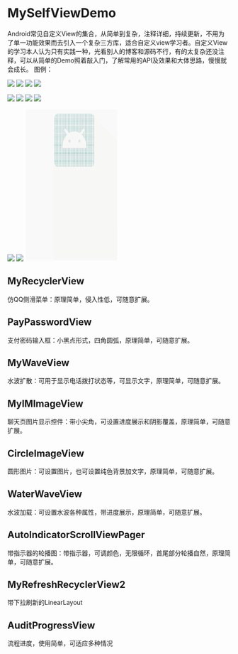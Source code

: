 # MySelfViewDemo
Android常见自定义View的集合，从简单到复杂，注释详细，持续更新，不用为了单一功能效果而去引入一个复杂三方库，适合自定义view学习者。自定义View的学习本人认为只有实践一种，光看别人的博客和源码不行，有的太复杂还没注释，可以从简单的Demo照着敲入门，了解常用的API及效果和大体思路，慢慢就会成长。
图例：

![](https://github.com/longlong-2l/MySelfViewDemo/blob/master/img/%E4%BE%A7%E6%BB%91%E6%95%88%E6%9E%9C_208.png)
![](https://github.com/longlong-2l/MySelfViewDemo/blob/master/img/%E5%B0%8F%E9%BB%91%E7%82%B9%E5%AF%86%E7%A0%81%E8%BE%93%E5%85%A5_208.gif)
![](https://github.com/longlong-2l/MySelfViewDemo/blob/master/img/%E6%B0%B4%E6%B3%A2%E7%BA%B9%E6%89%A9%E6%95%A3_208.gif)
![](https://github.com/longlong-2l/MySelfViewDemo/blob/master/img/%E8%81%8A%E5%A4%A9%E9%A1%B5%E5%9B%BE%E7%89%87%E5%B1%95%E7%A4%BA_208.gif)

![](https://github.com/longlong-2l/MySelfViewDemo/blob/master/img/%E8%AF%AD%E9%9F%B3%E5%BD%95%E5%85%A5_208.gif)
![](https://github.com/longlong-2l/MySelfViewDemo/blob/master/img/circleImageView.png)
![](https://github.com/longlong-2l/MySelfViewDemo/blob/master/img/%E6%B0%B4%E6%B3%A2%E7%BA%B9%E6%B5%81%E5%8A%A8_208.gif)
![](https://github.com/longlong-2l/MySelfViewDemo/blob/master/img/%E8%BD%AE%E6%92%AD%E5%9B%BE_208.gif)

![](https://github.com/longlong-2l/MySelfViewDemo/blob/master/img/%E4%B8%8B%E6%8B%89%E5%88%B7%E6%96%B0%E5%92%8C%E4%B8%8A%E6%8B%89%E5%8A%A0%E8%BD%BD_208.gif)
![](https://github.com/longlong-2l/MySelfViewDemo/blob/master/img/%E6%B5%81%E7%A8%8B%E8%BF%9B%E5%BA%A6.png)
![](https://github.com/longlong-2l/MySelfViewDemo/blob/master/img/%E7%B2%92%E5%AD%90%E7%88%86%E7%82%B8_208.gif?raw=true)
## MyRecyclerView
仿QQ侧滑菜单：原理简单，侵入性低，可随意扩展。

## PayPasswordView
支付密码输入框：小黑点形式，四角圆弧，原理简单，可随意扩展。

## MyWaveView
水波扩散：可用于显示电话拨打状态等，可显示文字，原理简单，可随意扩展。

## MyIMImageView
聊天页图片显示控件：带小尖角，可设置进度展示和阴影覆盖，原理简单，可随意扩展。

## CircleImageView
圆形图片：可设置图片，也可设置纯色背景加文字，原理简单，可随意扩展。

## WaterWaveView
水波加载：可设置水波各种属性，带进度展示，原理简单，可随意扩展。

## AutoIndicatorScrollViewPager
带指示器的轮播图：带指示器，可调颜色，无限循环，首尾部分轮播自然，原理简单，可随意扩展。

## MyRefreshRecyclerView2
带下拉刷新的LinearLayout

## AuditProgressView
流程进度，使用简单，可适应多种情况
